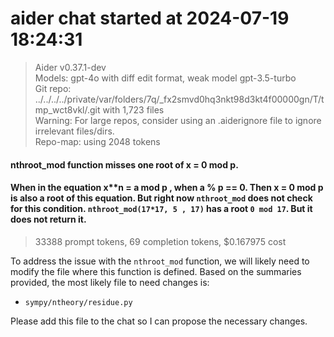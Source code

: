 
# aider chat started at 2024-07-19 18:24:31

> Aider v0.37.1-dev  
> Models: gpt-4o with diff edit format, weak model gpt-3.5-turbo  
> Git repo: ../../../../private/var/folders/7q/_fx2smvd0hq3nkt98d3kt4f00000gn/T/tmp_wct8vkl/.git with 1,723 files  
> Warning: For large repos, consider using an .aiderignore file to ignore irrelevant files/dirs.  
> Repo-map: using 2048 tokens  

#### nthroot_mod function misses one root of x = 0 mod p.  
#### When in the equation x**n = a mod p , when a % p == 0. Then x = 0 mod p is also a root of this equation. But right now `nthroot_mod` does not check for this condition. `nthroot_mod(17*17, 5 , 17)` has a root `0 mod 17`. But it does not return it.  
> 33388 prompt tokens, 69 completion tokens, $0.167975 cost  

To address the issue with the `nthroot_mod` function, we will likely need to modify the file where this function is defined. Based on the summaries provided, the most likely file to need changes is:

- `sympy/ntheory/residue.py`

Please add this file to the chat so I can propose the necessary changes.

